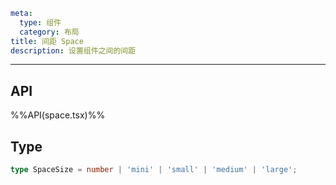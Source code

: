 ```yaml
meta:
  type: 组件
  category: 布局
title: 间距 Space
description: 设置组件之间的间距
```
---

<!--@include: ./__demo__/basic.md-->

<!--@include: ./__demo__/vertical.md-->

<!--@include: ./__demo__/size.md-->

<!--@include: ./__demo__/align.md-->

<!--@include: ./__demo__/wrap.md-->

<!--@include: ./__demo__/split.md-->

## API

%%API(space.tsx)%%

## Type
```ts
type SpaceSize = number | 'mini' | 'small' | 'medium' | 'large';
```
